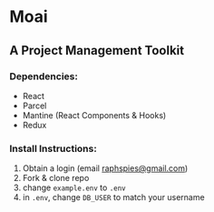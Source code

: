 # Moai

## A Project Management Toolkit

### Dependencies:
* React
* Parcel
* Mantine (React Components & Hooks)
* Redux

### Install Instructions:
1. Obtain a login (email raphspies@gmail.com) 
1. Fork & clone repo
1. change `example.env` to `.env`
1. in `.env`, change `DB_USER` to match your username
